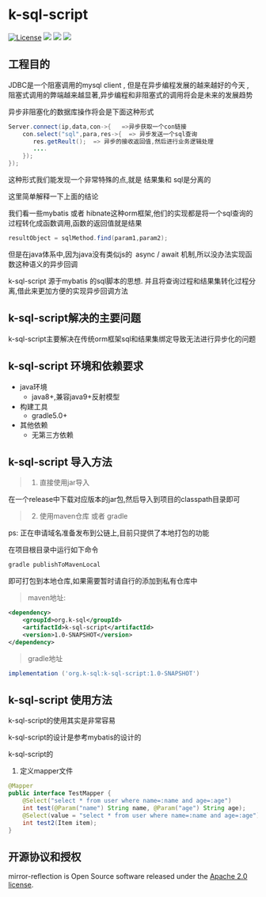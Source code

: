 # k-sql-script

[![License](https://img.shields.io/badge/License-Apache%202.0-blue.svg)](https://opensource.org/licenses/Apache-2.0)
[![](https://img.shields.io/badge/openjdk-1.8%2B-green.svg)]() ![](https://img.shields.io/badge/release-1.0--GA-brightgreen.svg) ![](https://img.shields.io/badge/coverage-95%25-yellowgreen.svg)

## 工程目的

JDBC是一个阻塞调用的mysql client , 但是在异步编程发展的越来越好的今天 , 阻塞式调用的弊端越来越显著,异步编程和非阻塞式的调用将会是未来的发展趋势

异步非阻塞化的数据库操作将会是下面这种形式

```java
Server.connect(ip,data,con->{   =>异步获取一个con链接
    con.select("sql",para,res->{  => 异步发送一个sql查询
       res.getReult();  => 异步的接收返回值,然后进行业务逻辑处理
       ....
    });
});
```

这种形式我们能发现一个非常特殊的点,就是 结果集和 sql是分离的

这里简单解释一下上面的结论

我们看一些mybatis 或者 hibnate这种orm框架,他们的实现都是将一个sql查询的过程转化成函数调用,函数的返回值就是结果

```java
resultObject = sqlMethod.find(param1,param2);
```

但是在java体系中,因为java没有类似js的 async / await 机制,所以没办法实现函数这种语义的异步回调

k-sql-script 源于mybatis 的sql脚本的思想. 并且将查询过程和结果集转化过程分离,借此来更加方便的实现异步回调方法

## k-sql-script解决的主要问题

k-sql-script主要解决在传统orm框架sql和结果集绑定导致无法进行异步化的问题

## k-sql-script 环境和依赖要求

- java环境
  - java8+,兼容java9+反射模型
- 构建工具
  - gradle5.0+
- 其他依赖
  - 无第三方依赖

## k-sql-script 导入方法

> 1. 直接使用jar导入

在一个release中下载对应版本的jar包,然后导入到项目的classpath目录即可

> 2. 使用maven仓库 或者 gradle

ps: 正在申请域名准备发布到公链上,目前只提供了本地打包的功能

在项目根目录中运行如下命令

```groovy
gradle publishToMavenLocal
```

即可打包到本地仓库,如果需要暂时请自行的添加到私有仓库中

> maven地址:

```xml
<dependency>
    <groupId>org.k-sql</groupId>
    <artifactId>k-sql-script</artifactId>
    <version>1.0-SNAPSHOT</version>
</dependency>
```

> gradle地址

```groovy
implementation ('org.k-sql:k-sql-script:1.0-SNAPSHOT')
```

## k-sql-script 使用方法

k-sql-script的使用其实是非常容易

k-sql-script的设计是参考mybatis的设计的

k-sql-script的

1. 定义mapper文件

```java
@Mapper
public interface TestMapper {
    @Select("select * from user where name=:name and age=:age")
    int test(@Param("name") String name, @Param("age") String age);
    @Select(value = "select * from user where name=:name and age=:age")
    int test2(Item item);
}
```





## 开源协议和授权

mirror-reflection is Open Source software released under the [Apache 2.0 license](https://www.apache.org/licenses/LICENSE-2.0.html).
